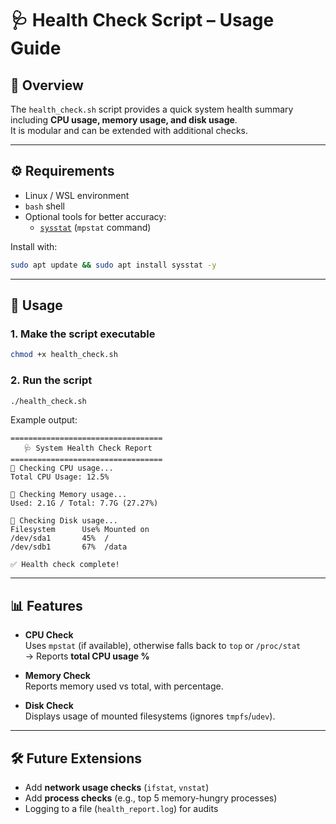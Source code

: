 # 🩺 Health Check Script – Usage Guide

## 📌 Overview
The `health_check.sh` script provides a quick system health summary including **CPU usage, memory usage, and disk usage**.  
It is modular and can be extended with additional checks.

---

## ⚙️ Requirements
- Linux / WSL environment
- `bash` shell
- Optional tools for better accuracy:
  - [`sysstat`](https://man7.org/linux/man-pages/man1/mpstat.1.html) (`mpstat` command)

Install with:
```bash
sudo apt update && sudo apt install sysstat -y
```

---

## 🚀 Usage

### 1. Make the script executable
```bash
chmod +x health_check.sh
```

### 2. Run the script
```bash
./health_check.sh
```

Example output:
```
==================================
   🩺 System Health Check Report
==================================
🔹 Checking CPU usage...
Total CPU Usage: 12.5%

🔹 Checking Memory usage...
Used: 2.1G / Total: 7.7G (27.27%)

🔹 Checking Disk usage...
Filesystem      Use% Mounted on
/dev/sda1       45%  /
/dev/sdb1       67%  /data

✅ Health check complete!
```

---

## 📊 Features

- **CPU Check**  
  Uses `mpstat` (if available), otherwise falls back to `top` or `/proc/stat`  
  → Reports **total CPU usage %**

- **Memory Check**  
  Reports memory used vs total, with percentage.

- **Disk Check**  
  Displays usage of mounted filesystems (ignores `tmpfs`/`udev`).

---

## 🛠️ Future Extensions
- Add **network usage checks** (`ifstat`, `vnstat`)
- Add **process checks** (e.g., top 5 memory-hungry processes)
- Logging to a file (`health_report.log`) for audits
